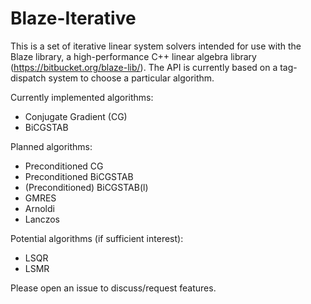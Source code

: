Blaze-Iterative
===============

This is a set of iterative linear system solvers intended for use
with the Blaze library, a high-performance C++ linear algebra library
(https://bitbucket.org/blaze-lib/).
The API is currently based on a tag-dispatch system to choose a particular algorithm.

Currently implemented algorithms:
- Conjugate Gradient (CG)
- BiCGSTAB


Planned algorithms:
- Preconditioned CG
- Preconditioned BiCGSTAB
- (Preconditioned) BiCGSTAB(l)
- GMRES
- Arnoldi
- Lanczos

Potential algorithms (if sufficient interest):
- LSQR
- LSMR


Please open an issue to discuss/request features.
